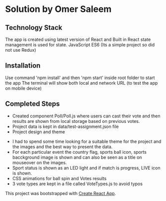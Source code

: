 # Solution by Omer Saleem

## Technology Stack
The app is created using latest version of React and Built in React state management is used for state.
JavaScript ES6 
(Its a simple project so did not use Redux)

## Installation 
Use command 'npm install' and then 'npm start' inside root folder to start the app
The terminal will show both local and network URL (to test the app on mobile device)

## Completed Steps
- Created component Poll/Poll.js where users can cast their vote and then results are shown from local storage based on previous votes.
- Project data is kept in data/test-assignment.json file 
- Project design and theme
* I had to spend some time looking for a suitable theme for the project and the images and the best way to present the data. 
* For each particular event the country flag, sports ball icon, sports bacckground image is shown and can also be seen as a title on mouseover on the images.
* Sport status is shown as an LED light and if match is progress, LIVE icon is shown.
* CSS animations for ball spin and Votes results
* 3 vote types are kept in a file called VoteTypes.js to avoid typos



This project was bootstrapped with [Create React App](https://github.com/facebook/create-react-app).

